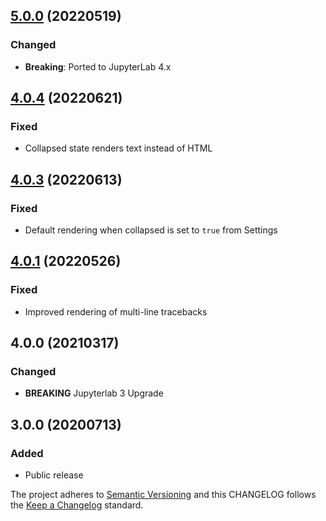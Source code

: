 ## [5.0.0](https://github.com/deshaw/jupyterlab-skip-traceback/compare/v4.0.4...v5.0.0) (20220519)

### Changed

- **Breaking**: Ported to JupyterLab 4.x

## [4.0.4](https://github.com/deshaw/jupyterlab-skip-traceback/compare/v4.0.3...v4.0.4) (20220621)

### Fixed

- Collapsed state renders text instead of HTML

## [4.0.3](https://github.com/deshaw/jupyterlab-skip-traceback/compare/v4.0.1...v4.0.3) (20220613)

### Fixed

- Default rendering when collapsed is set to `true` from Settings

## [4.0.1](https://github.com/deshaw/jupyterlab-skip-traceback/compare/v4.0.0...v4.0.1) (20220526)

### Fixed

- Improved rendering of multi-line tracebacks

## 4.0.0 (20210317)

### Changed

- **BREAKING** Jupyterlab 3 Upgrade

## 3.0.0 (20200713)

### Added

- Public release

The project adheres to [Semantic Versioning](https://semver.org/spec/v2.0.0.html) and
this CHANGELOG follows the [Keep a Changelog](https://keepachangelog.com/en/1.0.0/) standard.
